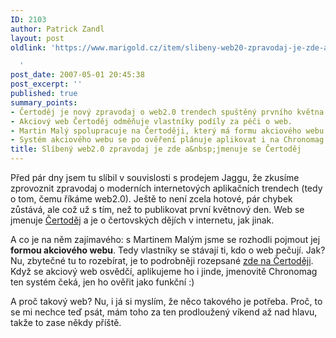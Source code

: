 ```yaml
---
ID: 2103
author: Patrick Zandl
layout: post
oldlink: 'https://www.marigold.cz/item/slibeny-web20-zpravodaj-je-zde-a-jmenuje-se-certodej

  '
post_date: 2007-05-01 20:45:38
post_excerpt: ''
published: true
summary_points:
- Čertoděj je nový zpravodaj o web2.0 trendech spuštěný prvního května.
- Akciový web Čertoděj odměňuje vlastníky podíly za péči o web.
- Martin Malý spolupracuje na Čertoději, který má formu akciového webu.
- Systém akciového webu se po ověření plánuje aplikovat i na Chronomag.
title: Slíbený web2.0 zpravodaj je zde a&nbsp;jmenuje se Čertoděj
---
```


Před pár dny jsem tu slíbil v souvislosti s prodejem Jaggu, že zkusíme zprovoznit zpravodaj o moderních internetových aplikačních trendech (tedy o tom, čemu říkáme web2.0). Ještě to není zcela hotové, pár chybek zůstává, ale což už s tím, než to publikovat první květnový den. Web se jmenuje <a href="http://www.certodej.cz/">Čertoděj</a> a je o čertovských dějích v internetu, jak jinak. 

A co je na něm zajímavého: s Martinem Malým jsme se rozhodli pojmout jej <strong>formou akciového webu</strong>. Tedy vlastníky se stávají ti, kdo o web pečují. Jak? Nu, zbytečné tu to rozebírat, je to podrobněji rozepsané <a href="http://www.certodej.cz/about/akciovy-web">zde na Čertoději</a>. Když se akciový web osvědčí, aplikujeme ho i jinde, jmenovitě Chronomag ten systém čeká, jen ho ověřit jako funkční :)

A proč takový web? Nu, i já si myslím, že něco takového je potřeba. Proč, to se mi nechce teď psát, mám toho za ten prodloužený víkend až nad hlavu, takže to zase někdy příště.